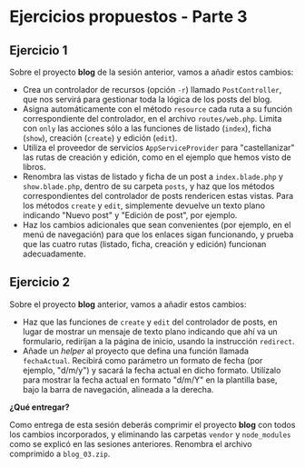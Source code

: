 # Ejercicios propuestos - Parte 3

## Ejercicio 1

Sobre el proyecto **blog** de la sesión anterior, vamos a añadir estos cambios:

* Crea un controlador de recursos (opción `-r`) llamado `PostController`, que nos servirá para gestionar toda la lógica de los posts del blog.
* Asigna automáticamente con el método `resource` cada ruta a su función correspondiente del controlador, en el archivo `routes/web.php`. Limita con `only` las acciones sólo a las funciones de listado (`index`), ficha (`show`), creación (`create`) y edición (`edit`).
* Utiliza el proveedor de servicios `AppServiceProvider` para "castellanizar" las rutas de creación y edición, como en el ejemplo que hemos visto de libros.
* Renombra las vistas de listado y ficha de un post a `index.blade.php` y `show.blade.php`, dentro de su carpeta `posts`, y haz que los métodos correspondientes del controlador de posts rendericen estas vistas. Para los métodos `create` y `edit`, simplemente devuelve un texto plano indicando "Nuevo post" y "Edición de post", por ejemplo.
* Haz los cambios adicionales que sean convenientes (por ejemplo, en el menú de navegación) para que los enlaces sigan funcionando, y prueba que las cuatro rutas (listado, ficha, creación y edición) funcionan adecuadamente.

## Ejercicio 2

Sobre el proyecto **blog** anterior, vamos a añadir estos cambios:

* Haz que las funciones de `create` y `edit` del controlador de posts, en lugar de mostrar un mensaje de texto plano indicando que ahí va un formulario, redirijan a la página de inicio, usando la instrucción `redirect`.
* Añade un *helper* al proyecto que defina una función llamada `fechaActual`. Recibirá como parámetro un formato de fecha (por ejemplo, "d/m/y") y sacará la fecha actual en dicho formato. Utilízalo para mostrar la fecha actual en formato "d/m/Y" en la plantilla base, bajo la barra de navegación, alineada a la derecha.

**¿Qué entregar?**

Como entrega de esta sesión deberás comprimir el proyecto **blog** con todos los cambios incorporados, y eliminando las carpetas `vendor` y `node_modules` como se explicó en las sesiones anteriores. Renombra el archivo comprimido a `blog_03.zip`.